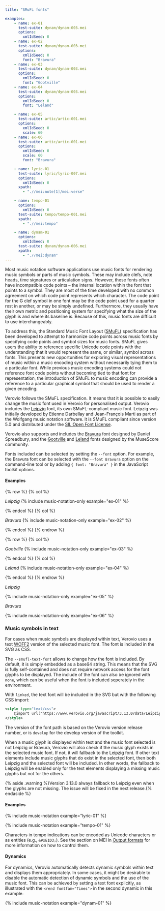 ```yaml
---
title: "SMuFL fonts"

examples:
    - name: ex-01
      test-suite: dynam/dynam-003.mei
      options:
        xmlIdSeed: 0
    - name: ex-02
      test-suite: dynam/dynam-003.mei
      options:
        xmlIdSeed: 0
        font: "Bravura"
    - name: ex-03
      test-suite: dynam/dynam-003.mei
      options:
        xmlIdSeed: 0
        font: "Gootville"
    - name: ex-04
      test-suite: dynam/dynam-003.mei
      options:
        xmlIdSeed: 0
        font: "Leland"

    - name: ex-05
      test-suite: artic/artic-001.mei
      options:
        xmlIdSeed: 0
        scale: 60
    - name: ex-06
      test-suite: artic/artic-001.mei
      options:
        xmlIdSeed: 0
        scale: 60
        font: "Bravura"

    - name: lyric-01
      test-suite: lyric/lyric-007.mei
      options:
        xmlIdSeed: 0  
      xpath:
        - ".//mei:note[1]/mei:verse"

    - name: tempo-01
      options:
        xmlIdSeed: 0
      test-suite: tempo/tempo-001.mei
      xpath:
        - ".//mei:tempo"

    - name: dynam-01
      options:
        xmlIdSeed: 0
      test-suite: dynam/dynam-006.mei
      xpath:
        - ".//mei:dynam"
---
```


Most music notation software applications use music fonts for rendering music symbols or parts of music symbols. These may include clefs, note heads, time signatures or articulation signs. However, these fonts often have incompatible code points – the internal location within the font that points to a symbol. They are most of the time developed with no common agreement on which code point represents which character. The code point for the G clef symbol in one font may be the code point used for a quarter rest in another, or may be simply undefined. Furthermore, they usually have their own metric and positioning system for specifying what the size of the glyph is and where its baseline is. Because of this, music fonts are difficult to use interchangeably.

To address this, the Standard Music Font Layout ([SMuFL](https://www.smufl.org/)) specification has been developed to attempt to harmonize code points across music fonts by specifying code points and symbol sizes for music fonts. SMuFL gives users the ability to reference specific Unicode code points with the understanding that it would represent the same, or similar, symbol across fonts. This presents new opportunities for exploring visual representations of music within a music encoding system without necessarily tying them to a particular font. While previous music encoding systems could not reference font code points without becoming tied to that font for representation, the introduction of SMuFL to music encoding can provide a reference to a particular graphical symbol that should be used to render a given encoding.

Verovio follows the SMuFL specification. It means that it is possible to easily change the music font used in Verovio for personalised output. Verovio includes the [Leipzig](https://github.com/rism-digital/leipzig) font, its own SMuFL-compliant music font. Leipzig was initially developed by Etienne Darbellay and Jean-François Marti as part of the Wolfgang music notation software. It is SMuFL compliant since version 5.0 and distributed under the [SIL Open Font License](https://github.com/rism-digital/leipzig/blob/main/LICENSE.txt).

Verovio also supports and includes the [Bravura](https://github.com/steinbergmedia/bravura) font designed by Daniel Spreadbury, and the [Gootville](https://github.com/musescore/MuseScore/tree/master/fonts/gootville) and [Leland](https://github.com/MuseScoreFonts/Leland) fonts designed by the MuseScore community.

Fonts included can be selected by setting the `--font` option. For example, the Bravura font can be selected with the `--font Bravura` option on the command-line tool or by adding `{ font: "Bravura" }` in the JavaScript toolkit options.

#### Examples

{% row %}
{% col %}

*Leipzig*
{% include music-notation-only example="ex-01" %}

{% endcol %}
{% col %}

*Bravura*
{% include music-notation-only example="ex-02" %}

{% endcol %}
{% endrow %}

{% row %}
{% col %}

*Gootville*
{% include music-notation-only example="ex-03" %}

{% endcol %}
{% col %}

*Leland*
{% include music-notation-only example="ex-04" %}

{% endcol %}
{% endrow %}

*Leipzig*

{% include music-notation-only example="ex-05" %}

*Bravura*

{% include music-notation-only example="ex-06" %}

### Music symbols in text

For cases when music symbols are displayed within text, Verovio uses a text [WOFF2](https://www.w3.org/TR/WOFF2/) version of the selected music font. The font is included in the SVG as CSS.

The `--smufl-text-font` allows to change how the font is included. By default, it is simply embedded as a base64 string. This means that the SVG is fully self-contained and does not require network access for the font glyphs to be displayed. The include of the font can also be ignored with `none`, which can be useful when the font is included seperately in the environment.

With `linked`, the text font will be included in the SVG but with the following CSS import:
```xml
<style type="text/css">
    @import url("https://www.verovio.org/javascript/3.13.0/data/Leipzig.css");
</style>
```
The version of the font path is based on the Verovio version release number, or is `develop` for the develop version of the toolkit.

When a music glyph is displayed within text and the music font selected is not Leipzig or Bravura, Verovio will also check if the music glyph exists in the selected music font. If not, it will fallback to the Leipzig font. If other text elements include music glyphs that do exist in the selected font, then both Leipzig and the selected font will be included. In other words, the fallback to Leipzig will be enabled only for the text elements displaying a missing music glyphs but not for the others.

{% aside .warning %}Version 3.13.0 always fallback to Leipzig even when the glyphs are not missing. The issue will be fixed in the next release.{% endaside %}

#### Examples

{% include music-notation example="lyric-01" %}

{% include music-notation example="tempo-01" %}

Characters in tempo indications can be encoded as Unicode characters or as entities (e.g., `&#xE1D3;`). See the section on MEI in [Output formats](/toolkit-reference/output-formats.html#MEI) for more information on how to control them.

#### Dynamics

For dynamics, Verovio automatically detects dynamic symbols within text and displays them appropriately. In some cases, it might be desirable to disable the automatic detection of dynamic symbols and the use of the music font. This can be achieved by setting a text font explicitly, as illustrated with the `<rend fontfam="Times">` in the second dynamic in this example:

{% include music-notation example="dynam-01" %}
